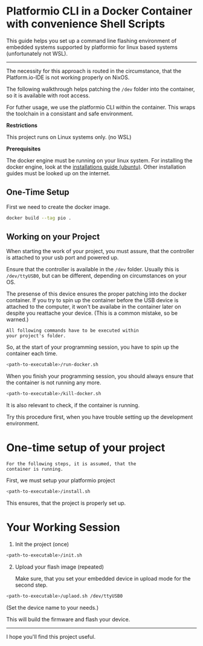 # Platformio CLI in a Docker Container with convenience Shell Scripts

This guide helps you set up a command line flashing environment of 
embedded systems supported by platformio for linux based systems
(unfortunately not WSL).

---

The necessity for this approach is routed in the circumstance,
that the Platform.io-IDE is not working properly on NixOS.

The following walkthrough helps patching the `/dev` folder into
the container, so it is available with root access.

For futher usage, we use the platformio CLI within the container.
This wraps the toolchain in a consistant and safe environment.

**Restrictions**
    
This project runs on Linux systems only. (no WSL)

**Prerequisites** 

The docker engine must be running on your linux system. 
For installing the docker engine, look at the [installations guide (ubuntu)](https://docs.docker.com/engine/install/ubuntu/). 
Other installation guides must be looked up on the internet.

## One-Time Setup

First we need to create the docker image.

```bash
docker build --tag pio .
```

## Working on your Project

When starting the work of your project, you must assure, that
the controller is attached to your usb port and powered up.

Ensure that the controller is available in the `/dev` folder.
Usually this is `/dev/ttyUSB0`, but can be different, 
depending on circumstances on your OS.

The presense of this device ensures the proper patching into the
docker container. If you try to spin up the container before the USB device is attached to the computer, it won't be availabe in 
the container later on despite you reattache your device. 
(This is a common mistake, so be warned.)

    All following commands have to be executed within
    your project's folder.

So, at the start of your programming session, you have to spin up the container each time.

```bash
<path-to-executable>/run-docker.sh
```

When you finish your programming session, you should always ensure
that the container is not running any more.

```bash
<path-to-executable>/kill-docker.sh
```

It is also relevant to check, if the container is running.

Try this procedure first, when you have trouble setting up the
development environment.

# One-time setup of your project

    For the following steps, it is assumed, that the 
    container is running.

First, we must setup your platformio project

```bash
<path-to-executable>/install.sh
```

This ensures, that the project is properly set up.

# Your Working Session

1. Init the project (once)

```bash
<path-to-executable>/init.sh
```

2. Upload your flash image (repeated)

    Make sure, that you set your embedded device in upload mode
    for the second step.

```bash
<path-to-executable>/uplaod.sh /dev/ttyUSB0
```
(Set the device name to your needs.)

This will build the firmware and flash your device.

---

I hope you'll find this project useful.